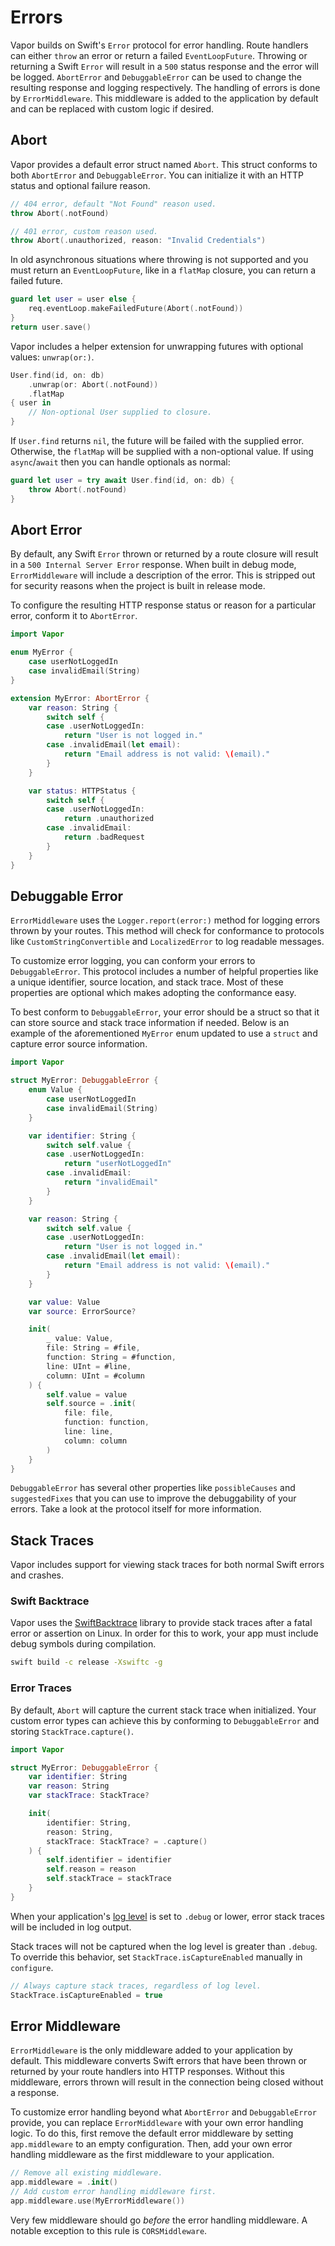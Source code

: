 # Errors

Vapor builds on Swift's `Error` protocol for error handling. Route handlers can either `throw` an error or return a failed `EventLoopFuture`. Throwing or returning a Swift `Error` will result in a `500` status response and the error will be logged. `AbortError` and `DebuggableError` can be used to change the resulting response and logging respectively. The handling of errors is done by `ErrorMiddleware`. This middleware is added to the application by default and can be replaced with custom logic if desired. 

## Abort

Vapor provides a default error struct named `Abort`. This struct conforms to both `AbortError` and `DebuggableError`. You can initialize it with an HTTP status and optional failure reason.

```swift
// 404 error, default "Not Found" reason used.
throw Abort(.notFound)

// 401 error, custom reason used.
throw Abort(.unauthorized, reason: "Invalid Credentials")
```

In old asynchronous situations where throwing is not supported and you must return an `EventLoopFuture`, like in a `flatMap` closure, you can return a failed future.

```swift
guard let user = user else {
    req.eventLoop.makeFailedFuture(Abort(.notFound))    
}
return user.save()
```

Vapor includes a helper extension for unwrapping futures with optional values: `unwrap(or:)`. 

```swift
User.find(id, on: db)
    .unwrap(or: Abort(.notFound))
    .flatMap 
{ user in
    // Non-optional User supplied to closure.
}
```

If `User.find` returns `nil`, the future will be failed with the supplied error. Otherwise, the `flatMap` will be supplied with a non-optional value. If using `async`/`await` then you can handle optionals as normal:

```swift
guard let user = try await User.find(id, on: db) {
    throw Abort(.notFound)
}
```


## Abort Error

By default, any Swift `Error` thrown or returned by a route closure will result in a `500 Internal Server Error` response. When built in debug mode, `ErrorMiddleware` will include a description of the error. This is stripped out for security reasons when the project is built in release mode. 

To configure the resulting HTTP response status or reason for a particular error, conform it to `AbortError`. 

```swift
import Vapor

enum MyError {
    case userNotLoggedIn
    case invalidEmail(String)
}

extension MyError: AbortError {
    var reason: String {
        switch self {
        case .userNotLoggedIn:
            return "User is not logged in."
        case .invalidEmail(let email):
            return "Email address is not valid: \(email)."
        }
    }

    var status: HTTPStatus {
        switch self {
        case .userNotLoggedIn:
            return .unauthorized
        case .invalidEmail:
            return .badRequest
        }
    }
}
```

## Debuggable Error

`ErrorMiddleware` uses the `Logger.report(error:)` method for logging errors thrown by your routes. This method will check for conformance to protocols like `CustomStringConvertible` and `LocalizedError` to log readable messages.

To customize error logging, you can conform your errors to `DebuggableError`. This protocol includes a number of helpful properties like a unique identifier, source location, and stack trace. Most of these properties are optional which makes adopting the conformance easy. 

To best conform to `DebuggableError`, your error should be a struct so that it can store source and stack trace information if needed. Below is an example of the aforementioned `MyError` enum updated to use a `struct` and capture error source information.

```swift
import Vapor

struct MyError: DebuggableError {
    enum Value {
        case userNotLoggedIn
        case invalidEmail(String)
    }

    var identifier: String {
        switch self.value {
        case .userNotLoggedIn:
            return "userNotLoggedIn"
        case .invalidEmail:
            return "invalidEmail"
        }
    }

    var reason: String {
        switch self.value {
        case .userNotLoggedIn:
            return "User is not logged in."
        case .invalidEmail(let email):
            return "Email address is not valid: \(email)."
        }
    }

    var value: Value
    var source: ErrorSource?

    init(
        _ value: Value,
        file: String = #file,
        function: String = #function,
        line: UInt = #line,
        column: UInt = #column
    ) {
        self.value = value
        self.source = .init(
            file: file,
            function: function,
            line: line,
            column: column
        )
    }
}
```

`DebuggableError` has several other properties like `possibleCauses` and `suggestedFixes` that you can use to improve the debuggability of your errors. Take a look at the protocol itself for more information.

## Stack Traces

Vapor includes support for viewing stack traces for both normal Swift errors and crashes. 

### Swift Backtrace

Vapor uses the [SwiftBacktrace](https://github.com/swift-server/swift-backtrace) library to provide stack traces after a fatal error or assertion on Linux. In order for this to work, your app must include debug symbols during compilation.

```sh
swift build -c release -Xswiftc -g
```

### Error Traces

By default, `Abort` will capture the current stack trace when initialized. Your custom error types can achieve this by conforming to `DebuggableError` and storing `StackTrace.capture()`.

```swift
import Vapor

struct MyError: DebuggableError {
    var identifier: String
    var reason: String
    var stackTrace: StackTrace?

    init(
        identifier: String,
        reason: String,
        stackTrace: StackTrace? = .capture()
    ) {
        self.identifier = identifier
        self.reason = reason
        self.stackTrace = stackTrace
    }
}
```

When your application's [log level](logging.md#level) is set to `.debug` or lower, error stack traces will be included in log output. 

Stack traces will not be captured when the log level is greater than `.debug`. To override this behavior, set `StackTrace.isCaptureEnabled` manually in `configure`. 

```swift
// Always capture stack traces, regardless of log level.
StackTrace.isCaptureEnabled = true
```

## Error Middleware

`ErrorMiddleware` is the only middleware added to your application by default. This middleware converts Swift errors that have been thrown or returned by your route handlers into HTTP responses. Without this middleware, errors thrown will result in the connection being closed without a response. 

To customize error handling beyond what `AbortError` and `DebuggableError` provide, you can replace `ErrorMiddleware` with your own error handling logic. To do this, first remove the default error middleware by setting `app.middleware` to an empty configuration. Then, add your own error handling middleware as the first middleware to your application.

```swift
// Remove all existing middleware.
app.middleware = .init()
// Add custom error handling middleware first.
app.middleware.use(MyErrorMiddleware())
```

Very few middleware should go _before_ the error handling middleware. A notable exception to this rule is `CORSMiddleware`.
